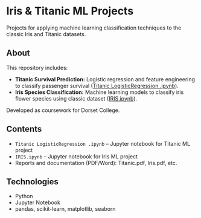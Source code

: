 # Iris & Titanic ML Projects

Projects for applying machine learning classification techniques to the classic Iris and Titanic datasets.

## About

This repository includes:
- **Titanic Survival Prediction:** Logistic regression and feature engineering to classify passenger survival ([Titanic LogisticRegression .ipynb](Titanic%20LogisticRegression%20.ipynb)).
- **Iris Species Classification:** Machine learning models to classify iris flower species using classic dataset ([IRIS.ipynb](IRIS.ipynb)).

Developed as coursework for Dorset College.

## Contents

- `Titanic LogisticRegression .ipynb` – Jupyter notebook for Titanic ML project  
- `IRIS.ipynb` – Jupyter notebook for Iris ML project  
- Reports and documentation (PDF/Word): Titanic.pdf, Iris.pdf, etc.

## Technologies

- Python
- Jupyter Notebook
- pandas, scikit-learn, matplotlib, seaborn
